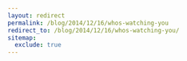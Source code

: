 ```yaml
---
layout: redirect
permalink: /blog/2014/12/16/whos-watching-you
redirect_to: /blog/2014/12/16/whos-watching-you/
sitemap:
  exclude: true
---
```


